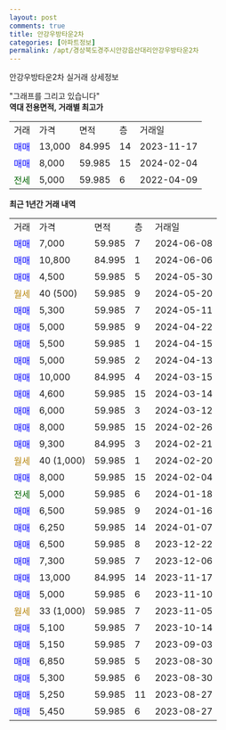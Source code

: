 ```yaml
---
layout: post
comments: true
title: 안강우방타운2차
categories: [아파트정보]
permalink: /apt/경상북도경주시안강읍산대리안강우방타운2차
---
```


안강우방타운2차 실거래 상세정보

<script type="text/javascript">
  google.charts.load('current', {'packages':['line', 'corechart']});
  google.charts.setOnLoadCallback(drawChart);

  function drawChart() {
    var data = new google.visualization.DataTable();
    data.addColumn('date', '거래일');
    data.addColumn('number', "매매");
    data.addColumn('number', "전세");
    data.addColumn('number', "전매");

    data.addRows([[new Date(Date.parse("2024-06-08")), 7000, null, null], [new Date(Date.parse("2024-06-06")), 10800, null, null], [new Date(Date.parse("2024-05-30")), 4500, null, null], [new Date(Date.parse("2024-05-20")), null, null, null], [new Date(Date.parse("2024-05-11")), 5300, null, null], [new Date(Date.parse("2024-04-22")), 5000, null, null], [new Date(Date.parse("2024-04-15")), 5500, null, null], [new Date(Date.parse("2024-04-13")), 5000, null, null], [new Date(Date.parse("2024-03-15")), 10000, null, null], [new Date(Date.parse("2024-03-14")), 4600, null, null], [new Date(Date.parse("2024-03-12")), 6000, null, null], [new Date(Date.parse("2024-02-26")), 8000, null, null], [new Date(Date.parse("2024-02-21")), 9300, null, null], [new Date(Date.parse("2024-02-20")), null, null, null], [new Date(Date.parse("2024-02-04")), 8000, null, null], [new Date(Date.parse("2024-01-18")), null, 5000, null], [new Date(Date.parse("2024-01-16")), 6500, null, null], [new Date(Date.parse("2024-01-07")), 6250, null, null], [new Date(Date.parse("2023-12-22")), 6500, null, null], [new Date(Date.parse("2023-12-06")), 7300, null, null], [new Date(Date.parse("2023-11-17")), 13000, null, null], [new Date(Date.parse("2023-11-10")), 5000, null, null], [new Date(Date.parse("2023-11-05")), null, null, null], [new Date(Date.parse("2023-10-14")), 5100, null, null], [new Date(Date.parse("2023-09-03")), 5150, null, null], [new Date(Date.parse("2023-08-30")), 6850, null, null], [new Date(Date.parse("2023-08-30")), 5300, null, null], [new Date(Date.parse("2023-08-27")), 5250, null, null], [new Date(Date.parse("2023-08-27")), 5450, null, null]]);

    var options = {
      hAxis: {
        format: 'yyyy/MM/dd'
      },    
      lineWidth: 0,
      pointsVisible: true,    
      title: '최근 1년간 유형별 실거래가 분포',
      legend: { position: 'bottom' }
    };

    var formatter = new google.visualization.NumberFormat({pattern:'###,###'} );
    formatter.format(data, 1);
    formatter.format(data, 2);
    
    setTimeout(function() {
        var chart = new google.visualization.LineChart(document.getElementById('columnchart_material'));
        chart.draw(data, (options));
        document.getElementById('loading').style.display = 'none';
    }, 200);
  }
</script>


<div id="loading" style="z-index:20; display: block; margin-left: 0px">"그래프를 그리고 있습니다"</div>
<div id="columnchart_material" style="width: 95%; margin-left: 0px; display: block"></div>
<!-- contents start -->
<b>역대 전용면적, 거래별 최고가</b>
<table class="sortable">
    <tr>
      <td>거래</td>
      <td>가격</td>
      <td>면적</td>
      <td>층</td>
      <td>거래일</td>
    </tr>
        <tr>
          <td><a style="color: blue">매매</a></td>
          <td>13,000</td>
          <td>84.995</td>
          <td>14</td>
          <td>2023-11-17</td>
        </tr>            <tr>
          <td><a style="color: blue">매매</a></td>
          <td>8,000</td>
          <td>59.985</td>
          <td>15</td>
          <td>2024-02-04</td>
        </tr>        
        <tr>
              <td><a style="color: darkgreen">전세</a></td>
              <td>5,000</td>
              <td>59.985</td>
              <td>6</td>
              <td>2022-04-09</td>
            </tr>        
    
</table>

<b>최근 1년간 거래 내역</b>

<table class="sortable">
    <tr>
      <td>거래</td>
      <td>가격</td>
      <td>면적</td>
      <td>층</td>
      <td>거래일</td>
    </tr>
    <tr>
      <td><a style="color: blue">매매</a></td>
      <td>7,000</td>
      <td>59.985</td>
      <td>7</td>
      <td>2024-06-08</td>
    </tr>          <tr>
      <td><a style="color: blue">매매</a></td>
      <td>10,800</td>
      <td>84.995</td>
      <td>1</td>
      <td>2024-06-06</td>
    </tr>          <tr>
      <td><a style="color: blue">매매</a></td>
      <td>4,500</td>
      <td>59.985</td>
      <td>5</td>
      <td>2024-05-30</td>
    </tr>          <tr>
      <td><a style="color: darkgoldenrod">월세</a></td>
      <td>40 (500)</td>
      <td>59.985</td>
      <td>9</td>
      <td>2024-05-20</td>
    </tr>          <tr>
      <td><a style="color: blue">매매</a></td>
      <td>5,300</td>
      <td>59.985</td>
      <td>7</td>
      <td>2024-05-11</td>
    </tr>          <tr>
      <td><a style="color: blue">매매</a></td>
      <td>5,000</td>
      <td>59.985</td>
      <td>9</td>
      <td>2024-04-22</td>
    </tr>          <tr>
      <td><a style="color: blue">매매</a></td>
      <td>5,500</td>
      <td>59.985</td>
      <td>1</td>
      <td>2024-04-15</td>
    </tr>          <tr>
      <td><a style="color: blue">매매</a></td>
      <td>5,000</td>
      <td>59.985</td>
      <td>2</td>
      <td>2024-04-13</td>
    </tr>          <tr>
      <td><a style="color: blue">매매</a></td>
      <td>10,000</td>
      <td>84.995</td>
      <td>4</td>
      <td>2024-03-15</td>
    </tr>          <tr>
      <td><a style="color: blue">매매</a></td>
      <td>4,600</td>
      <td>59.985</td>
      <td>15</td>
      <td>2024-03-14</td>
    </tr>          <tr>
      <td><a style="color: blue">매매</a></td>
      <td>6,000</td>
      <td>59.985</td>
      <td>3</td>
      <td>2024-03-12</td>
    </tr>          <tr>
      <td><a style="color: blue">매매</a></td>
      <td>8,000</td>
      <td>59.985</td>
      <td>15</td>
      <td>2024-02-26</td>
    </tr>          <tr>
      <td><a style="color: blue">매매</a></td>
      <td>9,300</td>
      <td>84.995</td>
      <td>3</td>
      <td>2024-02-21</td>
    </tr>          <tr>
      <td><a style="color: darkgoldenrod">월세</a></td>
      <td>40 (1,000)</td>
      <td>59.985</td>
      <td>1</td>
      <td>2024-02-20</td>
    </tr>          <tr>
      <td><a style="color: blue">매매</a></td>
      <td>8,000</td>
      <td>59.985</td>
      <td>15</td>
      <td>2024-02-04</td>
    </tr>          <tr>
      <td><a style="color: darkgreen">전세</a></td>
      <td>5,000</td>
      <td>59.985</td>
      <td>6</td>
      <td>2024-01-18</td>
    </tr>          <tr>
      <td><a style="color: blue">매매</a></td>
      <td>6,500</td>
      <td>59.985</td>
      <td>9</td>
      <td>2024-01-16</td>
    </tr>          <tr>
      <td><a style="color: blue">매매</a></td>
      <td>6,250</td>
      <td>59.985</td>
      <td>14</td>
      <td>2024-01-07</td>
    </tr>          <tr>
      <td><a style="color: blue">매매</a></td>
      <td>6,500</td>
      <td>59.985</td>
      <td>8</td>
      <td>2023-12-22</td>
    </tr>          <tr>
      <td><a style="color: blue">매매</a></td>
      <td>7,300</td>
      <td>59.985</td>
      <td>7</td>
      <td>2023-12-06</td>
    </tr>          <tr>
      <td><a style="color: blue">매매</a></td>
      <td>13,000</td>
      <td>84.995</td>
      <td>14</td>
      <td>2023-11-17</td>
    </tr>          <tr>
      <td><a style="color: blue">매매</a></td>
      <td>5,000</td>
      <td>59.985</td>
      <td>6</td>
      <td>2023-11-10</td>
    </tr>          <tr>
      <td><a style="color: darkgoldenrod">월세</a></td>
      <td>33 (1,000)</td>
      <td>59.985</td>
      <td>7</td>
      <td>2023-11-05</td>
    </tr>          <tr>
      <td><a style="color: blue">매매</a></td>
      <td>5,100</td>
      <td>59.985</td>
      <td>7</td>
      <td>2023-10-14</td>
    </tr>          <tr>
      <td><a style="color: blue">매매</a></td>
      <td>5,150</td>
      <td>59.985</td>
      <td>7</td>
      <td>2023-09-03</td>
    </tr>          <tr>
      <td><a style="color: blue">매매</a></td>
      <td>6,850</td>
      <td>59.985</td>
      <td>5</td>
      <td>2023-08-30</td>
    </tr>          <tr>
      <td><a style="color: blue">매매</a></td>
      <td>5,300</td>
      <td>59.985</td>
      <td>6</td>
      <td>2023-08-30</td>
    </tr>          <tr>
      <td><a style="color: blue">매매</a></td>
      <td>5,250</td>
      <td>59.985</td>
      <td>11</td>
      <td>2023-08-27</td>
    </tr>          <tr>
      <td><a style="color: blue">매매</a></td>
      <td>5,450</td>
      <td>59.985</td>
      <td>6</td>
      <td>2023-08-27</td>
    </tr>      </table>
<!-- contents end -->    

